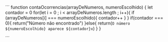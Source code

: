 ´´´
function contaOcorrencias(arrayDeNumeros, numeroEscolhido) {
  let contador = 0
  for(let i = 0 ; i < arrayDeNumeros.length ; i++){
    if (arrayDeNumeros[i] === numeroEscolhido){
      contador++
    }
  }
  if(contador === 0){
    return("Número não encontrado")
  }else{
    return(`O número ${numeroEscolhido} aparece ${contador}x`)
  }
}

´´´